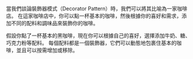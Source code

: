 ﻿當我們談論裝飾器模式（Decorator Pattern）時，我們可以將其比喻為一家咖啡店。
在這家咖啡店中，你可以點一杯基本的咖啡，然後根據你的喜好和需求，添加不同的配料和調味品來裝飾你的咖啡。

假設你點了一杯基本的黑咖啡，現在你可以根據自己的喜好，選擇添加牛奶、糖、巧克力粉等配料。
每個配料都是一個裝飾器，它們可以動態地包裹住基本的咖啡，並且可以按需增加或移除。